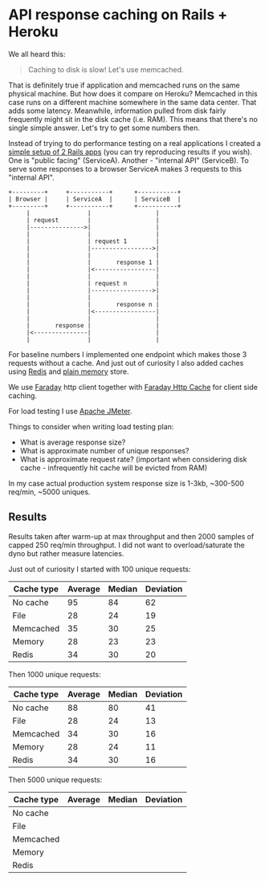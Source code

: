 # API response caching on Rails + Heroku

We all heard this:

> Caching to disk is slow! Let's use memcached.

That is definitely true if application and memcached runs on the same
physical machine. But how does it compare on Heroku? Memcached in this
case runs on a different machine somewhere in the same data center.
That adds some latency. Meanwhile, information pulled from disk fairly
frequently might sit in the disk cache (i.e. RAM). This means that
there's no single simple answer. Let's try to get some numbers then.

Instead of trying to do performance testing on a real applications I
created a [simple setup of 2 Rails apps][3] (you can try reproducing
results if you wish). One is "public facing" (ServiceA). Another -
"internal API" (ServiceB). To serve some responses to a browser
ServiceA makes 3 requests to this "internal API".

```
+---------+     +-----------+      +-----------+
| Browser |     | ServiceA  |      | ServiceB  |
+---------+     +-----------+      +-----------+
     |                |                  |
     | request        |                  |
     |--------------->|                  |
     |                |                  |
     |                | request 1        |
     |                |----------------->|
     |                |                  |
     |                |       response 1 |
     |                |<-----------------|
     |                |                  |
     |                | request n        |
     |                |----------------->|
     |                |                  |
     |                |       response n |
     |                |<-----------------|
     |                |                  |
     |       response |                  |
     |<---------------|                  |
     |                |                  |
```

For baseline numbers I implemented one endpoint which makes those 3
requests without a cache. And just out of curiosity I also added caches
using [Redis][4] and [plain memory][5] store.

We use [Faraday][1] http client together with [Faraday Http Cache][2]
for client side caching.

For load testing I use [Apache JMeter][6].

Things to consider when writing load testing plan:
  * What is average response size?
  * What is approximate number of unique responses?
  * What is approximate request rate? (important when considering disk
  cache - infrequently hit cache will be evicted from RAM)

In my case actual production system response size is 1-3kb,
~300-500 req/min, ~5000 uniques.

## Results

Results taken after warm-up at max throughput and then 2000 samples
of capped 250 req/min throughput. I did not want to overload/saturate
the dyno but rather measure latencies.

Just out of curiosity I started with 100 unique requests:

| Cache type | Average | Median | Deviation |
|------------|---------|--------|-----------|
| No cache   | 95      | 84     | 62        |
| File       | 28      | 24     | 19        |
| Memcached  | 35      | 30     | 25        |
| Memory     | 28      | 23     | 23        |
| Redis      | 34      | 30     | 20        |

Then 1000 unique requests:

| Cache type | Average | Median | Deviation |
|------------|---------|--------|-----------|
| No cache   | 88      | 80     | 41        |
| File       | 28      | 24     | 13        |
| Memcached  | 34      | 30     | 16        |
| Memory     | 28      | 24     | 11        |
| Redis      | 34      | 30     | 16        |

Then 5000 unique requests:

| Cache type | Average | Median | Deviation |
|------------|---------|--------|-----------|
| No cache   |         |        |           |
| File       |         |        |           |
| Memcached  |         |        |           |
| Memory     |         |        |           |
| Redis      |         |        |           |

[1]: https://github.com/lostisland/faraday
[2]: https://github.com/plataformatec/faraday-http-cache
[3]: https://github.com/tadas-s/cache_test
[4]: https://github.com/redis-store/redis-rails
[5]: http://guides.rubyonrails.org/caching_with_rails.html#activesupport-cache-memorystore
[6]: http://jmeter.apache.org/
